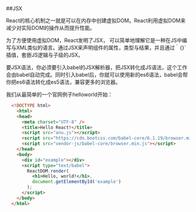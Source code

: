 ##JSX

React的核心机制之一就是可以在内存中创建虚拟DOM。React利用虚拟DOM来减少对实际DOM的操作从而提升性能。 

为了方便使用虚拟DOM，React发明了JSX， 可以简单地理解它是一种在JS中编写与XML类似的语言。通过JSX来声明组件的属性，类型与结果，并且通过｀{}`插值，套嵌JS逻辑与子级的JSX。

要JSX语法，你必须要引入babel的JSX解析器，把JSX转化成JS语法，这个工作会由babel自动完成。同时引入babel后，你就可以使用新的es6语法，babel会帮你把es6语法转化成es5语法，兼容更多的浏览器。


我们从最简单的一个官网例子helloworld开始：
```html
  <!DOCTYPE html>
    <html>
    <head>
      <meta charset="UTF-8" />
      <title>Hello React!</title>
      <script src="anu.js"></script>
      <script src="https://cdn.bootcss.com/babel-core/6.1.19/browser.min.js"></script>
      <script src="vendor-js/babel-core/browser.min.js"></script>
    </head>
    <body>
      <div id="example"></div>
      <script type="text/babel">
        ReactDOM.render(
          <h1>Hello, world!</h1>,
          document.getElementById('example')
        );
      </script>
    </body>
  </html>
```